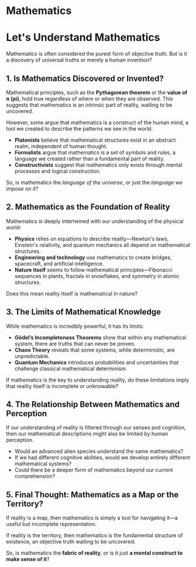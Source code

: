 # Mathematics

# Let's Understand Mathematics  

Mathematics is often considered the purest form of objective truth. But is it a discovery of universal truths or merely a human invention?  

## 1. Is Mathematics Discovered or Invented?  

Mathematical principles, such as the **Pythagorean theorem** or the **value of π (pi)**, hold true regardless of where or when they are observed. This suggests that mathematics is an intrinsic part of reality, waiting to be uncovered.  

However, some argue that mathematics is a construct of the human mind, a tool we created to describe the patterns we see in the world.  

- **Platonists** believe that mathematical structures exist in an abstract realm, independent of human thought.  
- **Formalists** argue that mathematics is a set of symbols and rules, a language we created rather than a fundamental part of reality.  
- **Constructivists** suggest that mathematics only exists through mental processes and logical construction.  

So, is mathematics the *language of the universe*, or just the *language we impose on it*?  

## 2. Mathematics as the Foundation of Reality  

Mathematics is deeply intertwined with our understanding of the physical world:  

- **Physics** relies on equations to describe reality—Newton's laws, Einstein's relativity, and quantum mechanics all depend on mathematical structures.  
- **Engineering and technology** use mathematics to create bridges, spacecraft, and artificial intelligence.  
- **Nature itself** seems to follow mathematical principles—Fibonacci sequences in plants, fractals in snowflakes, and symmetry in atomic structures.  

Does this mean reality itself is mathematical in nature?  

## 3. The Limits of Mathematical Knowledge  

While mathematics is incredibly powerful, it has its limits:  

- **Gödel’s Incompleteness Theorems** show that within any mathematical system, there are truths that can never be proven.  
- **Chaos Theory** reveals that some systems, while deterministic, are unpredictable.  
- **Quantum Mechanics** introduces probabilities and uncertainties that challenge classical mathematical determinism.  

If mathematics is the key to understanding reality, do these limitations imply that reality itself is incomplete or unknowable?  

## 4. The Relationship Between Mathematics and Perception  

If our understanding of reality is filtered through our senses and cognition, then our mathematical descriptions might also be limited by human perception.  

- Would an advanced alien species understand the same mathematics?  
- If we had different cognitive abilities, would we develop entirely different mathematical systems?  
- Could there be a deeper form of mathematics beyond our current comprehension?  

## 5. Final Thought: Mathematics as a Map or the Territory?  

If reality is a map, then mathematics is simply a tool for navigating it—a useful but incomplete representation.  

If reality is the territory, then mathematics is the fundamental structure of existence, an objective truth waiting to be uncovered.  

So, is mathematics the **fabric of reality**, or is it just **a mental construct to make sense of it**?  

